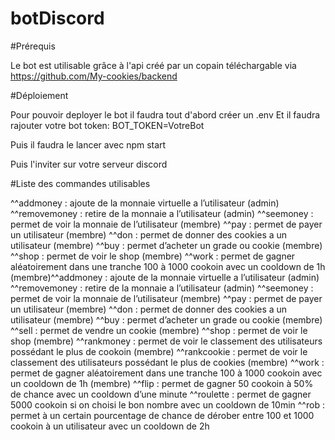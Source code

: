# botDiscord

#Prérequis 

Le bot est utilisable grâce à l'api créé par un copain téléchargable via https://github.com/My-cookies/backend

#Déploiement

Pour pouvoir deployer le bot il faudra tout d'abord créer un .env
Et il faudra rajouter votre bot token: BOT_TOKEN=VotreBot

Puis il faudra le lancer avec npm start 

Puis l'inviter sur votre serveur discord 

#Liste des commandes utilisables 

^^addmoney <user> <montant> : ajoute de la monnaie virtuelle a l’utilisateur (admin)
^^removemoney <user> <montant> : retire de la monnaie a l’utilisateur (admin)
^^seemoney <user> : permet de voir la monnaie de l’utilisateur (membre)
^^pay <user > <montant> : permet de payer un utilisateur (membre)
^^don <user> <cookies> : permet de donner des cookies a un utilisateur (membre)
^^buy <cookies> : permet d’acheter un grade ou cookie (membre)
^^shop : permet de voir le shop (membre)
^^work : permet de gagner aléatoirement dans une tranche 100 à 1000 cookoin avec un cooldown de 1h (membre)^^addmoney <user> <montant> : ajoute de la monnaie virtuelle a l’utilisateur (admin)
^^removemoney <user> <montant> : retire de la monnaie a l’utilisateur (admin)
^^seemoney <user> : permet de voir la monnaie de l’utilisateur (membre)
^^pay <user > <montant> : permet de payer un utilisateur (membre)
^^don <user> <cookies> : permet de donner des cookies a un utilisateur (membre)
^^buy <cookies> <montant> : permet d’acheter un grade ou cookie (membre)
^^sell <montant> : permet de vendre un cookie (membre)
^^shop : permet de voir le shop (membre)
^^rankmoney : permet de voir le classement des utilisateurs possédant le plus de cookoin (membre)
^^rankcookie : permet de voir le classement des utilisateurs possédant le plus de cookies (membre)
^^work : permet de gagner aléatoirement dans une tranche 100 à 1000 cookoin avec un cooldown de 1h (membre)
^^flip : permet de gagner 50 cookoin à 50% de chance avec un cooldown d’une minute
^^roulette : permet de gagner 5000 cookoin si on choisi le bon nombre avec un cooldown de 10min
^^rob : permet à un certain pourcentage de chance de dérober entre 100 et 1000 cookoin à un utilisateur avec un cooldown de 2h
